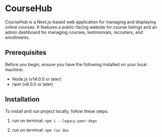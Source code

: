 # CourseHub

CourseHub is a Next.js-based web application for managing and displaying online courses. It features a public-facing website for course listings and an admin dashboard for managing courses, testimonials, recruiters, and enrollments.

## Prerequisites

Before you begin, ensure you have the following installed on your local machine:

- Node.js (v14.0.0 or later)
- npm (v6.0.0 or later)

## Installation

To install and run project locally, follow these steps:

1. run on terminal: `npm i --legacy-peer-deps`

2. run on terminal: `npm run dev`
